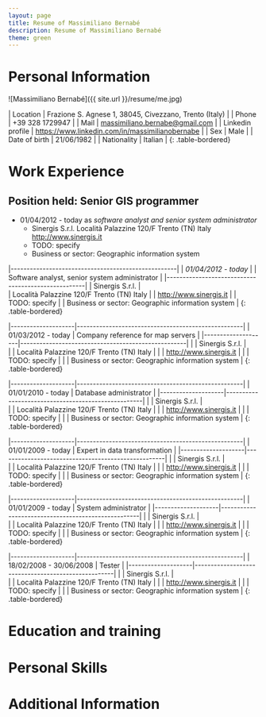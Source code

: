 ```yaml
---
layout: page
title: Resume of Massimiliano Bernabé
description: Resume of Massimiliano Bernabé
theme: green
---
```

# Personal Information

![Massimiliano Bernabé]({{ site.url }}/resume/me.jpg)

| Location            | Frazione S. Agnese 1, 38045, Civezzano, Trento  (Italy) |
| Phone               | +39 328 1729947                                         |
| Mail                | massimiliano.bernabe@gmail.com                          |
| Linkedin profile    | <https://www.linkedin.com/in/massimilianobernabe>       |
| Sex                 | Male                                                    |
| Date of birth       | 21/06/1982                                              |
| Nationality         | Italian                                                 | 
{: .table-bordered}

# Work Experience

## Position held: Senior GIS programmer

* 01/04/2012 - today as *software analyst and senior system administrator*
    * Sinergis S.r.l. Località Palazzine 120/F Trento (TN) Italy <http://www.sinergis.it>
    * TODO: specify
    * Business or sector: Geographic information system


|----------------------------------------------------|
| *01/04/2012 - today*                               |
| Software analyst, senior system administrator      |
|----------------------------------------------------|
| Sinergis S.r.l.                                    |   
| Località Palazzine 120/F Trento (TN) Italy         | 
| <http://www.sinergis.it>                           | 
| TODO: specify                                      |
| Business or sector: Geographic information system  |
{: .table-bordered}


|--------------------|----------------------------------------------------|
| 01/03/2012 - today | Company reference for map servers                  |
|--------------------|----------------------------------------------------|
|                    | Sinergis S.r.l.                                    |   
|                    | Località Palazzine 120/F Trento (TN) Italy         | 
|                    | <http://www.sinergis.it>                           | 
|                    | TODO: specify                                      |
|                    | Business or sector: Geographic information system  |
{: .table-bordered}

|--------------------|----------------------------------------------------|
| 01/01/2010 - today | Database administrator                             |
|--------------------|----------------------------------------------------|
|                    | Sinergis S.r.l.                                    |   
|                    | Località Palazzine 120/F Trento (TN) Italy         | 
|                    | <http://www.sinergis.it>                           | 
|                    | TODO: specify                                      |
|                    | Business or sector: Geographic information system  |
{: .table-bordered}

|--------------------|----------------------------------------------------|
| 01/01/2009 - today | Expert in data transformation                      |
|--------------------|----------------------------------------------------|
|                    | Sinergis S.r.l.                                    |   
|                    | Località Palazzine 120/F Trento (TN) Italy         | 
|                    | <http://www.sinergis.it>                           | 
|                    | TODO: specify                                      |
|                    | Business or sector: Geographic information system  |
{: .table-bordered}

|--------------------|----------------------------------------------------|
| 01/01/2009 - today | System administrator                               |
|--------------------|----------------------------------------------------|
|                    | Sinergis S.r.l.                                    |   
|                    | Località Palazzine 120/F Trento (TN) Italy         | 
|                    | <http://www.sinergis.it>                           | 
|                    | TODO: specify                                      |
|                    | Business or sector: Geographic information system  |
{: .table-bordered}

|--------------------|----------------------------------------------------|
| 18/02/2008 - 30/06/2008 | Tester                              |
|--------------------|----------------------------------------------------|
|                    | Sinergis S.r.l.                                    |   
|                    | Località Palazzine 120/F Trento (TN) Italy         | 
|                    | <http://www.sinergis.it>                           | 
|                    | TODO: specify                                      |
|                    | Business or sector: Geographic information system  |
{: .table-bordered}







# Education and training

# Personal Skills

# Additional Information



